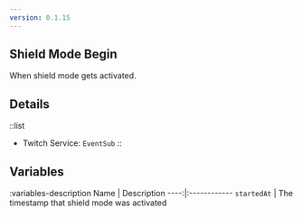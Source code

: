 ```yaml
---
version: 0.1.15
---
```


## Shield Mode Begin
When shield mode gets activated.

## Details
::list
- Twitch Service: `EventSub`
::

## Variables
:variables-description
Name | Description
----:|:------------
`startedAt` | The timestamp that shield mode was activated
